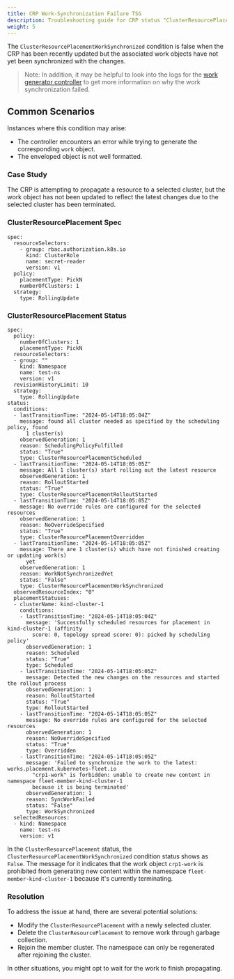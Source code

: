 ```yaml
---
title: CRP Work-Synchronization Failure TSG
description: Troubleshooting guide for CRP status "ClusterResourcePlacementWorkSynchronized" condition set to false
weight: 5
---
```


The `ClusterResourcePlacementWorkSynchronized` condition is false when the CRP has been recently updated but the associated work objects have not yet been synchronized with the changes.
> Note: In addition, it may be helpful to look into the logs for the [work generator controller](https://github.com/kubefleet-dev/kubefleet/blob/main/pkg/controllers/workgenerator/controller.go) to get more information on why the work synchronization failed.

## Common Scenarios
Instances where this condition may arise:
- The controller encounters an error while trying to generate the corresponding `work` object.
- The enveloped object is not well formatted.

### Case Study
The CRP is attempting to propagate a resource to a selected cluster, but the work object has not been updated to reflect the latest changes due to the selected cluster has been terminated.

### ClusterResourcePlacement Spec
```
spec:
  resourceSelectors:
    - group: rbac.authorization.k8s.io
      kind: ClusterRole
      name: secret-reader
      version: v1
  policy:
    placementType: PickN
    numberOfClusters: 1
  strategy:
    type: RollingUpdate
 ```

### ClusterResourcePlacement Status
```
spec:
  policy:
    numberOfClusters: 1
    placementType: PickN
  resourceSelectors:
  - group: ""
    kind: Namespace
    name: test-ns
    version: v1
  revisionHistoryLimit: 10
  strategy:
    type: RollingUpdate
status:
  conditions:
  - lastTransitionTime: "2024-05-14T18:05:04Z"
    message: found all cluster needed as specified by the scheduling policy, found
      1 cluster(s)
    observedGeneration: 1
    reason: SchedulingPolicyFulfilled
    status: "True"
    type: ClusterResourcePlacementScheduled
  - lastTransitionTime: "2024-05-14T18:05:05Z"
    message: All 1 cluster(s) start rolling out the latest resource
    observedGeneration: 1
    reason: RolloutStarted
    status: "True"
    type: ClusterResourcePlacementRolloutStarted
  - lastTransitionTime: "2024-05-14T18:05:05Z"
    message: No override rules are configured for the selected resources
    observedGeneration: 1
    reason: NoOverrideSpecified
    status: "True"
    type: ClusterResourcePlacementOverridden
  - lastTransitionTime: "2024-05-14T18:05:05Z"
    message: There are 1 cluster(s) which have not finished creating or updating work(s)
      yet
    observedGeneration: 1
    reason: WorkNotSynchronizedYet
    status: "False"
    type: ClusterResourcePlacementWorkSynchronized
  observedResourceIndex: "0"
  placementStatuses:
  - clusterName: kind-cluster-1
    conditions:
    - lastTransitionTime: "2024-05-14T18:05:04Z"
      message: 'Successfully scheduled resources for placement in kind-cluster-1 (affinity
        score: 0, topology spread score: 0): picked by scheduling policy'
      observedGeneration: 1
      reason: Scheduled
      status: "True"
      type: Scheduled
    - lastTransitionTime: "2024-05-14T18:05:05Z"
      message: Detected the new changes on the resources and started the rollout process
      observedGeneration: 1
      reason: RolloutStarted
      status: "True"
      type: RolloutStarted
    - lastTransitionTime: "2024-05-14T18:05:05Z"
      message: No override rules are configured for the selected resources
      observedGeneration: 1
      reason: NoOverrideSpecified
      status: "True"
      type: Overridden
    - lastTransitionTime: "2024-05-14T18:05:05Z"
      message: 'Failed to synchronize the work to the latest: works.placement.kubernetes-fleet.io
        "crp1-work" is forbidden: unable to create new content in namespace fleet-member-kind-cluster-1
        because it is being terminated'
      observedGeneration: 1
      reason: SyncWorkFailed
      status: "False"
      type: WorkSynchronized
  selectedResources:
  - kind: Namespace
    name: test-ns
    version: v1
```
In the `ClusterResourcePlacement` status, the `ClusterResourcePlacementWorkSynchronized` condition status shows as `False`. 
The message for it indicates that the work object `crp1-work` is prohibited from generating new content within the namespace `fleet-member-kind-cluster-1` because it's currently terminating.

### Resolution
To address the issue at hand, there are several potential solutions:
- Modify the `ClusterResourcePlacement` with a newly selected cluster. 
- Delete the `ClusterResourcePlacement` to remove work through garbage collection.
- Rejoin the member cluster. The namespace can only be regenerated after rejoining the cluster.

In other situations, you might opt to wait for the work to finish propagating.
